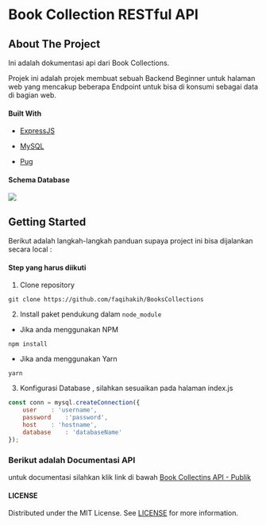 # Book Collection RESTful API



## About The Project

Ini adalah dokumentasi api dari Book Collections.

Projek ini adalah projek membuat sebuah Backend Beginner untuk halaman web yang mencakup beberapa Endpoint untuk bisa di konsumi sebagai data di bagian web.

#### Built With

- [ExpressJS](https://expressjs.com/)

- [MySQL](https://www.mysql.com/)

- [Pug](https://pugjs.org/api/getting-started.html)


#### Schema Database

![ ](https://res.cloudinary.com/zada/image/upload/v1613666570/screenshot-localhost-2021.02.18-22_11_25_wkbpka.png)


## Getting Started

Berikut adalah langkah-langkah panduan supaya project ini bisa dijalankan secara local : 

#### Step yang harus diikuti

1. Clone repository

```textile
git clone https://github.com/faqihakih/BooksCollections
```

2. Install paket pendukung dalam `node_module`
- Jika anda menggunakan NPM

```textile
npm install
```

- Jika anda menggunakan Yarn

```textile
yarn
```

3. Konfigurasi Database , silahkan sesuaikan pada halaman index.js

```js
const conn = mysql.createConnection({
    user    : 'username',
    password    :'password',
    host    : 'hostname',
    database    : 'databaseName'
});
```

### Berikut adalah Documentasi API


untuk documentasi silahkan klik link di bawah
[Book Collectins API - Publik](https://documenter.getpostman.com/view/6626576/TVewYPbM)


#### LICENSE

Distributed under the MIT License. See [LICENSE](https://github.com/faqihakih/BooksCollections/blob/main/LICENSE) for more information.